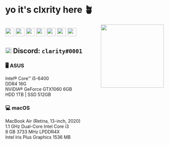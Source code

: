 # yo it's clxrity here 🪴
<img align='right' src='https://imgur.com/NRSH6Q5.gif' width='200'>

<a title="Links"><img src="https://imgur.com/mugy74d.png" width="28" height="26" aria-hidden="true"></a> <a href="https://twitter.com/yourclxrity" title="@yourclxrity"><img src="https://imgur.com/ByWIoDe.png" width="28" height="26" aria-hidden="true"></a> <a href="https://instagram.com/mjxnglin" title="@mjxnglin"><img src="https://imgur.com/XLnUh3i.png" width="28" height="26" aria-hidden="true"></a> <a href="https://soundcloud.com/clxrityy" title="@clxrityy"><img src="https://imgur.com/ZdvfWsi.png" width="28" height="26" aria-hidden="true"></a> <a href="https://open.spotify.com/user/mjanglin" title="@mjanglin"><img src="https://imgur.com/dGRMUW1.png" width="28" height="26" aria-hidden="true"></a> <a href="https://steamcommunity.com/id/clxrity/" title="@clxrity"><img src="https://imgur.com/rM25ANu.png" width="28" height="26" aria-hidden="true"></a> <a title="Links"><img src="https://imgur.com/mugy74d.png" width="28" height="26" aria-hidden="true"></a>
---
<a title="clarity&#35;0001"><img src="https://imgur.com/Lf8uBi8.png" width="20" height="18" aria-hidden="true"></a> Discord: `clarity#0001`
---
<h3>🖥️ ASUS</h2><div>
Intel® Core™ i5-6400 <div>
DDR4 16G <div>
NViDIA® GeForce GTX1060 6GB <div>
HDD 1TB | SSD 512GB
<div>
<div>
<h3>💻 macOS</h2><div>
<div>
MacBook Air (Retina, 13-inch, 2020) <div>
1.1 GHz Dual-Core Intel Core i3 <div>
8 GB 3733 MHz LPDDR4X <div>
Intel Iris Plus Graphics 1536 MB
